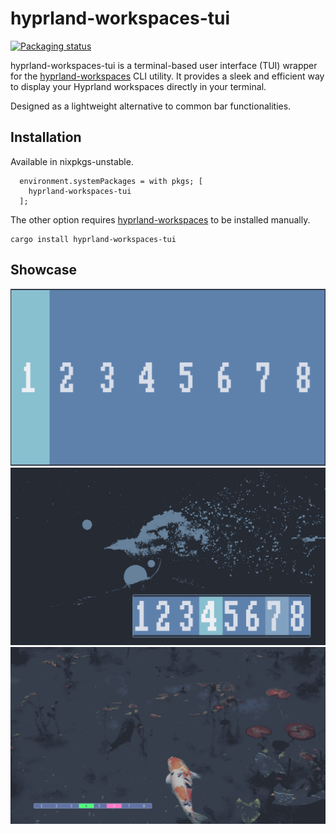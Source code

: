 # hyprland-workspaces-tui
[![Packaging status](https://repology.org/badge/version-for-repo/nix_unstable/hyprland-workspaces-tui.svg)](https://search.nixos.org/packages?channel=unstable&show=<your-package-name>)

hyprland-workspaces-tui is a terminal-based user interface (TUI) wrapper for the [hyprland-workspaces](https://github.com/FieldofClay/hyprland-workspaces) CLI utility. It provides a sleek and efficient way to display your Hyprland workspaces directly in your terminal.

Designed as a lightweight alternative to common bar functionalities.


## Installation 
Available in nixpkgs-unstable.
```
  environment.systemPackages = with pkgs; [
    hyprland-workspaces-tui
  ];
```
  
The other option requires [hyprland-workspaces](https://github.com/FieldofClay/hyprland-workspaces) to be installed manually.
```
cargo install hyprland-workspaces-tui
```


## Showcase
![](images/1.png)
![](images/2.png)
![](images/3.png)


